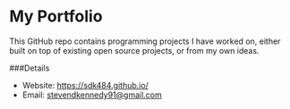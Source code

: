 # My Portfolio
This GitHub repo contains programming projects I have worked on, either built on top of existing open source projects, or from my own ideas.

###Details

- Website: https://sdk484.github.io/
- Email: stevendkennedy91@gmail.com
